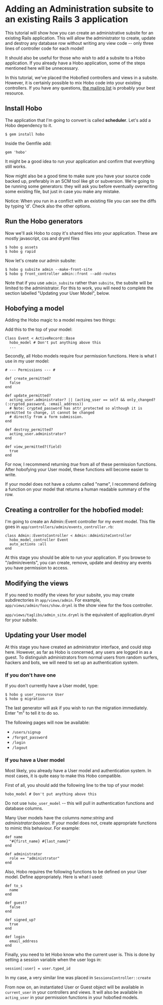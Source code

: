 # Adding an Administration subsite to an existing Rails 3 application

This tutorial will show how you can create an administrative subsite
for an existing Rails application.   This will allow the administrator
to create, update and destroy any database row without writing any
view code -- only three lines of controller code for each model!

It should also be useful for those who wish to add a subsite to a Hobo
application.  If you already have a Hobo application, some of the
steps mentioned here will be unnecessary.

In this tutorial, we've placed the Hobofied controllers and views in a
subsite.  However, it is certainly possible to mix Hobo code
into your existing controllers.  If you have any questions, [the
mailing list](http://groups.google.com/group/hobousers) is probably
your best resource.

## Install Hobo

The application that I'm going to convert is called **scheduler**.
Let's add a Hobo dependency to it.

    $ gem install hobo

Inside the Gemfile add:

    gem 'hobo'

It might be a good idea to run your application and confirm that
everything still works.

Now might also be a good time to make sure you have your source code
backed up, preferably in an SCM tool like git or subversion.  We're
going to be running some generators: they will ask you before eventually
overwriting some existing file, but just in case you make any mistake.

Notice: When you run in a conflict with an existing file you can see the diffs
by typing 'd'. Check also the other options.

## Run the Hobo generators

Now we'll ask Hobo to copy it's shared files into your application.
These are mostly javascript, css and dryml files

    $ hobo g assets
    $ hobo g rapid

Now let's create our admin subsite:

    $ hobo g subsite admin --make-front-site
    $ hobo g front_controller admin::front --add-routes

Note that if you use `admin_subsite` rather than `subsite`, the
subsite will be limited to the administrator.  For this to work, you
will need to complete the section labelled "Updating your User Model",
below.

## Hobofying a model

Adding the Hobo magic to a model requires two things:

Add this to the top of your model:

    Class Event < ActiveRecord::Base
      hobo_model # Don't put anything above this
      ...

Secondly, all Hobo models require four permission functions.  Here is
what I use in my user model:

    # --- Permissions --- #

    def create_permitted?
      false
    end

    def update_permitted?
      acting_user.administrator? || (acting_user == self && only_changed?(:crypted_password, :email_address))
      # Note: crypted_password has attr_protected so although it is permitted to change, it cannot be changed
      # directly from a form submission.
    end

    def destroy_permitted?
      acting_user.administrator?
    end

    def view_permitted?(field)
      true
    end

For now, I recommend returning _true_ from all of these permission
functions.  After hobofying your User model, these functions will
become easier to write.

If your model does not have a column called "name", I recommend
defining a function on your model that returns a human readable
summary of the row.

## Creating a controller for the hobofied model:

I'm going to create an Admin::Event controller for my event model.
This file goes in `app/controllers/admin/events_controller.rb`:

    class Admin::EventsController < Admin::AdminSiteController
      hobo_model_controller Event
      auto_actions :all
    end

At this stage you should be able to run your application.  If you
browse to "/admin/events", you can create, remove, update and destroy
any events you have permission to access.

## Modifying the views

If you need to modify the views for your subsite, you may create
subdirectories in `app/views/admin`.  For example,
`app/views/admin/foos/show.dryml` is the show view for the foos
controller.

`app/views/taglibs/admin_site.dryml` is the equivalent of
application.dryml for your subsite.

## Updating your User model

At this stage you have created an administrator interface, and could
stop here.   However, as far as Hobo is concerned, any users are
logged in as a guest.  To distinguish administrators from normal users
from random surfers, hackers and bots, we will need to set up an
authentication system.

### If you don't have one

If you don't currently have a User model, type:

    $ hobo g user_resource User
    $ hobo g migration

The last generator will ask if you wish to run the migration immediately.  Enter "m" to tell it to do so.

The following pages will now be available:

* `/users/signup`
* `/forgot_password`
* `/login`
* `/logout`

### If you have a User model

Most likely, you already have a User model and authentication system.
In most cases, it is quite easy to make this Hobo compatible.

First of all, you should add the following line to the top of your
model:

    hobo_model # Don't put anything above this

Do not use `hobo_user_model` -- this will pull in authentication
functions and database columns.

Many User models have the columns *name:string* and
*administrator:boolean*.  If your model does not, create appropriate functions to
mimic this behaviour.  For example:

    def name
      "#{first_name} #{last_name}"
    end

    def administrator
      role == "administrator"
    end

Also, Hobo requires the following functions to be defined on your
User model.  Define appropriately.  Here is what I used:

    def to_s
      name
    end

    def guest?
      false
    end

    def signed_up?
      true
    end

    def login
      email_address
    end

Finally, you need to let Hobo know who the current user is.  This is
done by setting a session variable when the user logs in:

    session[:user] = user.typed_id

In my case, a very similar line was placed in `SessionsController::create`

From now on, an instantiated User or Guest object will be available in
`current_user` in your controllers and views.  It will also be
available in `acting_user` in your permission functions in your
hobofied models.

